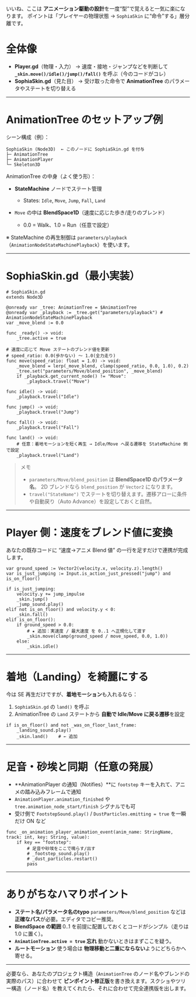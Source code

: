 いいね、ここは **アニメーション駆動の設計**を一度“型”で覚えると一気に楽になります。
ポイントは「プレイヤーの物理状態 → `SophiaSkin` に“命令”する」層分離です。

# 全体像

* **Player.gd**（物理・入力）
  → 速度・接地・ジャンプなどを判断して **`_skin.move()/idle()/jump()/fall()`** を呼ぶ（今のコードがコレ）
* **SophiaSkin.gd**（見た目）
  → 受け取った命令で **AnimationTree** のパラメータやステートを切り替える

---

# AnimationTree のセットアップ例

シーン構成（例）：

```
SophiaSkin (Node3D)  ← このノードに SophiaSkin.gd を付与
├─ AnimationTree
├─ AnimationPlayer
└─ Skeleton3D
```

AnimationTree の中身（よく使う形）：

* **StateMachine** ノードでステート管理

  * States: `Idle`, `Move`, `Jump`, `Fall`, `Land`
* `Move` の中は **BlendSpace1D**（速度に応じた歩き/走りのブレンド）

  * 0.0 = Walk、1.0 = Run（任意で設定）

※ StateMachine の再生制御は `parameters/playback`（`AnimationNodeStateMachinePlayback`）を使います。

---

# SophiaSkin.gd（最小実装）

```gdscript
# SophiaSkin.gd
extends Node3D

@onready var _tree: AnimationTree = $AnimationTree
@onready var _playback := _tree.get("parameters/playback") # AnimationNodeStateMachinePlayback
var _move_blend := 0.0

func _ready() -> void:
	_tree.active = true

# 速度に応じて Move ステートのブレンド値を更新
# speed_ratio: 0.0(歩かない) ～ 1.0(全力走り)
func move(speed_ratio: float = 1.0) -> void:
	_move_blend = lerp(_move_blend, clamp(speed_ratio, 0.0, 1.0), 0.2)
	_tree.set("parameters/Move/blend_position", _move_blend)
	if _playback.get_current_node() != "Move":
		_playback.travel("Move")

func idle() -> void:
	_playback.travel("Idle")

func jump() -> void:
	_playback.travel("Jump")

func fall() -> void:
	_playback.travel("Fall")

func land() -> void:
	# 任意：着地モーションを短く再生 → Idle/Move へ戻る遷移を StateMachine 側で設定
	_playback.travel("Land")
```

> メモ
>
> * `parameters/Move/blend_position` は **BlendSpace1D のパラメータ名**。
>   2D ブレンドなら `blend_position` が `Vector2` になります。
> * `travel("StateName")` でステートを切り替えます。遷移アローに条件や自動戻り（Auto Advance）を設定しておくと自然。

---

# Player 側：速度をブレンド値に変換

あなたの既存コードに “速度→アニメ Blend 値” の一行を足すだけで連携が完成します。

```gdscript
var ground_speed := Vector2(velocity.x, velocity.z).length()
var is_just_jumping := Input.is_action_just_pressed("jump") and is_on_floor()

if is_just_jumping:
	velocity.y += jump_impulse
	_skin.jump()
	_jump_sound.play()
elif not is_on_floor() and velocity.y < 0:
	_skin.fall()
elif is_on_floor():
	if ground_speed > 0.0:
		# ★ 追加：実速度 / 最大速度 を 0..1 へ正規化して渡す
		_skin.move(clamp(ground_speed / move_speed, 0.0, 1.0))
	else:
		_skin.idle()
```

---

# 着地（Landing）を綺麗にする

今は SE 再生だけですが、**着地モーション**も入れるなら：

1. `SophiaSkin.gd` の `land()` を呼ぶ
2. AnimationTree の `Land` ステートから **自動で Idle/Move に戻る遷移**を設定

```gdscript
if is_on_floor() and not _was_on_floor_last_frame:
	_landing_sound.play()
	_skin.land()    # ← 追加
```

---

# 足音・砂埃と同期（任意の発展）

* \*\*AnimationPlayer の通知（Notifies）\*\*に `footstep` キーを入れて、アニメの踏み込みフレームで通知
* `AnimationPlayer.animation_finished` や `tree.animation_node_start/finish` シグナルでも可
* 受け側で `FootstepSound.play()` / `DustParticles.emitting = true` を一瞬だけ ON など

```gdscript
func _on_animation_player_animation_event(anim_name: StringName, track: int, key: String, value):
	if key == "footstep":
		# 足音や砂埃をここで鳴らす/出す
		# _footstep_sound.play()
		# _dust_particles.restart()
		pass
```

---

# ありがちなハマりポイント

* **ステート名/パラメータ名のtypo**
  `parameters/Move/blend_position` などは **正確なパス**が必要。エディタでコピー推奨。
* **BlendSpace の範囲**
  0..1 を前提に配置しておくとコードがシンプル（走りは 1.0 に置く）。
* **`AnimationTree.active = true` 忘れ**
  動かないときはまずここを疑う。
* **ルートモーション**
  使う場合は **物理移動と二重にならない**ようにどちらかへ寄せる。

---

必要なら、あなたのプロジェクト構造（`AnimationTree` のノード名やブレンドの実際のパス）に合わせて **ピンポイント修正版**を書き換えます。スクショやツリー構造（ノード名）を教えてくれたら、それに合わせて完全連携版を出します。
